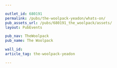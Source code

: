 ```yaml
---

outlet_id: 680191
permalink: /pubs/the-woolpack-yeadon/whats-on/
pub_assets_url: /pubs/680191_the_woolpack/assets/
layout: PubEvents

pub_nav: TheWoolpack
pub_name: The Woolpack

wall_id:
article_tag: the-woolpack-yeadon

---
```

